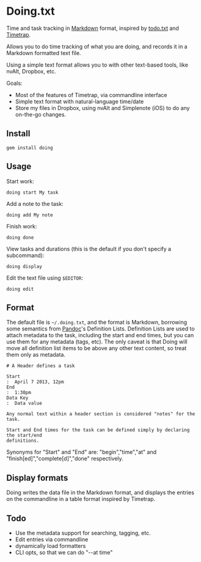 # Doing.txt

Time and task tracking in [Markdown][] format, inspired by [todo.txt][] and [Timetrap][].

[Markdown]: http://daringfireball.net/projects/markdown/ 
[todo.txt]: http://www.todotxt.com/
[Timetrap]: https://github.com/samg/timetrap

Allows you to do time tracking of what you are doing, and records it in a Markdown formatted text file.

Using a simple text format allows you to with other text-based tools, like nvAlt, Dropbox, etc.

Goals:

* Most of the features of Timetrap, via commandline interface
* Simple text format with natural-language time/date
* Store my files in Dropbox, using nvAlt and Simplenote (iOS) to do any on-the-go changes.

## Install

    gem install doing

## Usage

Start work:

    doing start My task

Add a note to the task:
    
    doing add My note

Finish work:

    doing done

View tasks and durations (this is the default if you don't specify a subcommand):

    doing display

Edit the text file using `$EDITOR`:

    doing edit

## Format

The default file is `~/.doing.txt`, and the format is Markdown, borrowing some semantics from [Pandoc](http://www.johnmacfarlane.net/pandoc/README.html#definition-lists)'s Definition Lists.  Definition
Lists are used to attach metadata to the task, including the start and end times, but you can
use them for any metadata (tags, etc).  The only caveat is that Doing will move all definition
list items to be above any other text content, so treat them only as metadata.

    # A Header defines a task
    
    Start
    :  April 7 2013, 12pm
    End
    :  1:30pm
    Data Key
    :  Data value

    Any normal text within a header section is considered "notes" for the task.

    Start and End times for the task can be defined simply by declaring the start/end
    definitions.

Synonyms for "Start" and "End" are: "begin","time","at" and "finish[ed]","complete[d]","done" respectively.

## Display formats

Doing writes the data file in the Markdown format, and displays the entries on the commandline in a table format inspired by Timetrap.

## Todo

* Use the metadata support for searching, tagging, etc.
* Edit entries via commandline
* dynamically load formatters
* CLI opts, so that we can do "--at time" 